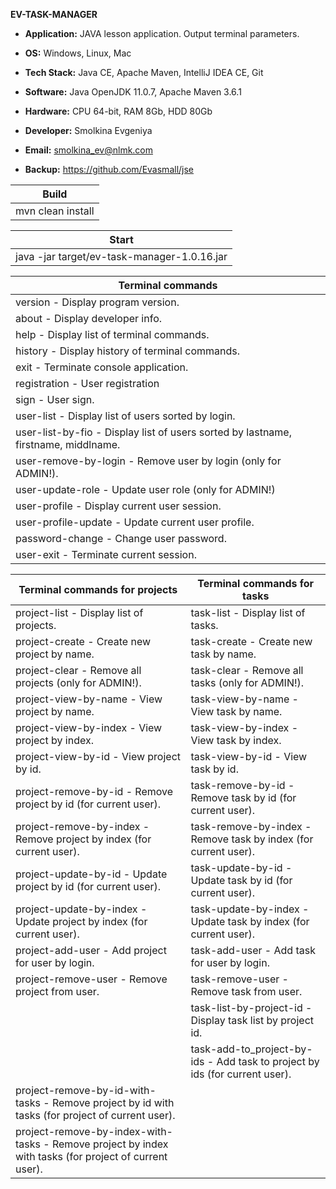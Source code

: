 **EV-TASK-MANAGER**

- **Application:** JAVA lesson application. Output terminal parameters.

- **OS:** Windows, Linux, Mac 
- **Tech Stack:** Java CE, Apache Maven, IntelliJ IDEA CE, Git 
- **Software:** Java OpenJDK 11.0.7, Apache Maven 3.6.1
- **Hardware:** CPU 64-bit, RAM 8Gb, HDD 80Gb

- **Developer:** Smolkina Evgeniya
- **Email:** smolkina_ev@nlmk.com
- **Backup:** https://github.com/Evasmall/jse

| Build |
| ------ |
| mvn clean install |

| Start |
| ------ |
| java -jar target/ev-task-manager-1.0.16.jar |

| Terminal commands | 
| ------ | 
| version - Display program version. | 
| about - Display developer info. | 
| help - Display list of terminal commands. | 
| history - Display history of terminal commands. | 
| exit - Terminate console application. |
| registration - User registration |
| sign - User sign. |
| user-list - Display list of users sorted by login. |
| user-list-by-fio - Display list of users sorted by lastname, firstname, middlname. |
| user-remove-by-login - Remove user by login (only for ADMIN!). |
| user-update-role - Update user role (only for ADMIN!) |
| user-profile - Display current user session. |
| user-profile-update - Update current user profile. |
| password-change - Change user password. |
| user-exit - Terminate current session. |

| Terminal commands for projects | Terminal commands for tasks | 
| ------ | ------ | 
| project-list - Display list of projects. | task-list - Display list of tasks. | 
| project-create - Create new project by name. | task-create - Create new task by name. | 
| project-clear - Remove all projects (only for ADMIN!). | task-clear - Remove all tasks (only for ADMIN!). |
| project-view-by-name - View project by name. | task-view-by-name - View task by name. |
| project-view-by-index - View project by index. | task-view-by-index - View task by index. |
| project-view-by-id - View project by id. | task-view-by-id - View task by id. |
| project-remove-by-id - Remove project by id (for current user). | task-remove-by-id - Remove task by id (for current user). |
| project-remove-by-index - Remove project by index (for current user). | task-remove-by-index - Remove task by index (for current user). |
| project-update-by-id - Update project by id (for current user). | task-update-by-id - Update task by id (for current user). |
| project-update-by-index - Update project by index (for current user). | task-update-by-index - Update task by index (for current user). |
| project-add-user - Add project for user by login. | task-add-user - Add task for user by login. |
| project-remove-user - Remove project from user. | task-remove-user - Remove task from user. | 
| | task-list-by-project-id - Display task list by project id. | 
| | task-add-to_project-by-ids - Add task to project by ids (for current user). | task-remove-from-project-by-ids - Remove task from project by ids (for current user). | 
| project-remove-by-id-with-tasks - Remove project by id with tasks (for project of current user). |
| project-remove-by-index-with-tasks - Remove project by index with tasks (for project of current user). | |